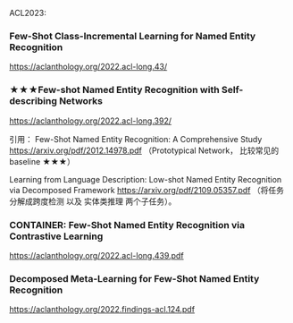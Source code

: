 ACL2023:

### Few-Shot Class-Incremental Learning for Named Entity Recognition
https://aclanthology.org/2022.acl-long.43/


### ★★★Few-shot Named Entity Recognition with Self-describing Networks
https://aclanthology.org/2022.acl-long.392/

引用：
Few-Shot Named Entity Recognition: A Comprehensive Study https://arxiv.org/pdf/2012.14978.pdf
（Prototypical Network， 比较常见的baseline ★★★）

Learning from Language Description: Low-shot Named Entity Recognition via Decomposed Framework https://arxiv.org/pdf/2109.05357.pdf 
（将任务分解成跨度检测 以及 实体类推理 两个子任务）。
  
  
### CONTAINER: Few-Shot Named Entity Recognition via Contrastive Learning
https://aclanthology.org/2022.acl-long.439.pdf

### Decomposed Meta-Learning for Few-Shot Named Entity Recognition
https://aclanthology.org/2022.findings-acl.124.pdf


